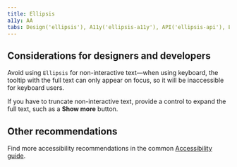 ```yaml
---
title: Ellipsis
a11y: AA
tabs: Design('ellipsis'), A11y('ellipsis-a11y'), API('ellipsis-api'), Example('ellipsis-code'), Changelog('ellipsis-changelog')
---
```


## Considerations for designers and developers

Avoid using `Ellipsis` for non-interactive text—when using keyboard, the tooltip with the full text can only appear on focus, so it will be inaccessible for keyboard users.

If you have to truncate non-interactive text, provide a control to expand the full text, such as a **Show more** button.

## Other recommendations

Find more accessibility recommendations in the common [Accessibility guide](/core-principles/a11y/a11y).
